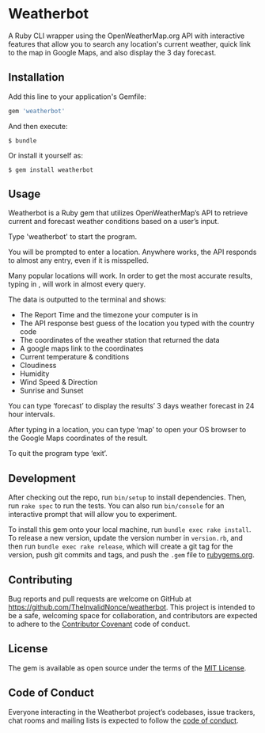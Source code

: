 # Weatherbot

A Ruby CLI wrapper using the OpenWeatherMap.org API with interactive features that allow you to search any location's current weather, quick link to the map in Google Maps, and also display the 3 day forecast.

## Installation

Add this line to your application's Gemfile:

```ruby
gem 'weatherbot'
```

And then execute:

    $ bundle

Or install it yourself as:

    $ gem install weatherbot

## Usage
Weatherbot is a Ruby gem that utilizes OpenWeatherMap’s API to retrieve current and forecast weather conditions based on a user’s input.

Type 'weatherbot' to start the program.

You will be prompted to enter a location. Anywhere works, the API responds to almost any entry, even if it is misspelled.

Many popular locations will work. In order to get the most accurate results, typing in <location>, <country> will work in almost every query.

The data is outputted to the terminal and shows:

- The Report Time and the timezone your computer is in
- The API response best guess of the location you typed with the country code
- The coordinates of the weather station that returned the data
- A google maps link to the coordinates
- Current temperature & conditions
- Cloudiness
- Humidity
- Wind Speed & Direction
- Sunrise and Sunset

You can type ‘forecast’ to display the results’ 3 days weather forecast in 24 hour intervals.

After typing in a location, you can type ‘map’ to open your OS browser to the Google Maps coordinates of the result.

To quit the program type ‘exit’.

## Development

After checking out the repo, run `bin/setup` to install dependencies. Then, run `rake spec` to run the tests. You can also run `bin/console` for an interactive prompt that will allow you to experiment.

To install this gem onto your local machine, run `bundle exec rake install`. To release a new version, update the version number in `version.rb`, and then run `bundle exec rake release`, which will create a git tag for the version, push git commits and tags, and push the `.gem` file to [rubygems.org](https://rubygems.org).

## Contributing

Bug reports and pull requests are welcome on GitHub at https://github.com/TheInvalidNonce/weatherbot. This project is intended to be a safe, welcoming space for collaboration, and contributors are expected to adhere to the [Contributor Covenant](http://contributor-covenant.org) code of conduct.

## License

The gem is available as open source under the terms of the [MIT License](http://opensource.org/licenses/MIT).

## Code of Conduct

Everyone interacting in the Weatherbot project’s codebases, issue trackers, chat rooms and mailing lists is expected to follow the [code of conduct](https://github.com/TheInvalidNonce/weatherbot/blob/master/CODE_OF_CONDUCT.md).
